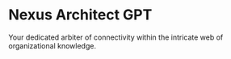 #  Nexus Architect GPT

Your dedicated arbiter of connectivity within the intricate web of organizational knowledge.
